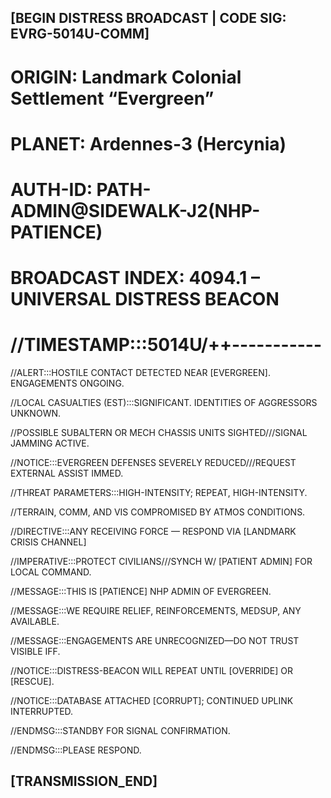 ## [BEGIN DISTRESS BROADCAST | CODE SIG: EVRG-5014U-COMM]
# ORIGIN: Landmark Colonial Settlement “Evergreen”
# PLANET: Ardennes-3 (Hercynia)
# AUTH-ID: PATH-ADMIN@SIDEWALK-J2(NHP-PATIENCE)
# BROADCAST INDEX: 4094.1 – UNIVERSAL DISTRESS BEACON
# //TIMESTAMP:::5014U/++-----------

//ALERT:::HOSTILE CONTACT DETECTED NEAR [EVERGREEN]. ENGAGEMENTS ONGOING.

//LOCAL CASUALTIES (EST):::SIGNIFICANT. IDENTITIES OF AGGRESSORS UNKNOWN.

//POSSIBLE SUBALTERN OR MECH CHASSIS UNITS SIGHTED///SIGNAL JAMMING ACTIVE.

//NOTICE:::EVERGREEN DEFENSES SEVERELY REDUCED///REQUEST EXTERNAL ASSIST IMMED.

//THREAT PARAMETERS:::HIGH-INTENSITY; REPEAT, HIGH-INTENSITY.

//TERRAIN, COMM, AND VIS COMPROMISED BY ATMOS CONDITIONS.

//DIRECTIVE:::ANY RECEIVING FORCE — RESPOND VIA [LANDMARK CRISIS CHANNEL]

//IMPERATIVE:::PROTECT CIVILIANS///SYNCH W/ [PATIENT ADMIN] FOR LOCAL COMMAND.

//MESSAGE:::THIS IS [PATIENCE] NHP ADMIN OF EVERGREEN.

//MESSAGE:::WE REQUIRE RELIEF, REINFORCEMENTS, MEDSUP, ANY AVAILABLE.

//MESSAGE:::ENGAGEMENTS ARE UNRECOGNIZED—DO NOT TRUST VISIBLE IFF.

//NOTICE:::DISTRESS-BEACON WILL REPEAT UNTIL [OVERRIDE] OR [RESCUE].

//NOTICE:::DATABASE ATTACHED [CORRUPT]; CONTINUED UPLINK INTERRUPTED.

//ENDMSG:::STANDBY FOR SIGNAL CONFIRMATION.

//ENDMSG:::PLEASE RESPOND.

## [TRANSMISSION_END]
